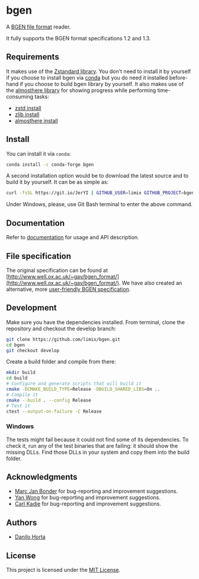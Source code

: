 # bgen

A [BGEN file format](http://www.well.ox.ac.uk/~gav/bgen_format/) reader.

It fully supports the BGEN format specifications 1.2 and 1.3.

## Requirements

It makes use of the [Zstandard library](http://facebook.github.io/zstd/). You don't need to install it by yourself if you choose to install bgen via [conda](http://conda.pydata.org/docs/index.html) but you do need it installed before-hand if you choose to build bgen library by yourself. It also makes use of the [almosthere library](https://github.com/horta/almosthere) for showing progress while performing time-consuming tasks:

- [zstd install](https://github.com/horta/zstd.install)
- [zlib install](https://github.com/horta/zlib.install)
- [almosthere install](https://github.com/horta/almosthere)

## Install

You can install it via `conda`:

```bash
conda install -c conda-forge bgen
```

A second installation option would be to download the latest source and to build it by yourself.
It can be as simple as:

```bash
curl -fsSL https://git.io/JerYI | GITHUB_USER=limix GITHUB_PROJECT=bgen bash
```

Under Windows, please, use Git Bash terminal to enter the above command.

## Documentation

Refer to [documentation](https://bgen.readthedocs.io/) for usage and API description.

## File specification

The original specification can be found at [http://www.well.ox.ac.uk/~gav/bgen_format/](http://www.well.ox.ac.uk/~gav/bgen_format/).
We have also created an alternative, more [user-friendly BGEN specification](bgen-file-format.pdf).

## Development

Make sure you have the dependencies installed.
From terminal, clone the repository and checkout the develop branch:

```bash
git clone https://github.com/limix/bgen.git
cd bgen
git checkout develop
```

Create a build folder and compile from there:

```bash
mkdir build
cd build
# Configure and generate scripts that will build it
cmake -DCMAKE_BUILD_TYPE=Release -DBUILD_SHARED_LIBS=On ..
# Compile it
cmake --build . --config Release
# Test it
ctest --output-on-failure -C Release
```

### Windows

The tests might fail because it could not find some of its dependencies.
To check it, run any of the test binaries that are failing: it should show the
missing DLLs. Find those DLLs in your system and copy them into the build folder.

## Acknowledgments

- [Marc Jan Bonder](https://github.com/Bonder-MJ) for bug-reporting and improvement suggestions.
- [Yan Wong](https://github.com/hyanwong) for bug-reporting and improvement suggestions.
- [Carl Kadie](https://github.com/CarlKCarlK) for bug-reporting and improvement suggestions.

## Authors

- [Danilo Horta](https://github.com/horta)

## License

This project is licensed under the [MIT License](https://raw.githubusercontent.com/limix/bgen/main/LICENSE.md).
